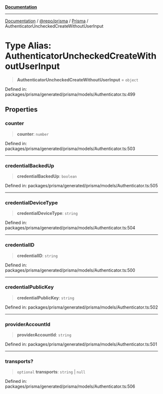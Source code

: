 [**Documentation**](../../../../../README.md)

***

[Documentation](../../../../../README.md) / [@repo/prisma](../../../README.md) / [Prisma](../README.md) / AuthenticatorUncheckedCreateWithoutUserInput

# Type Alias: AuthenticatorUncheckedCreateWithoutUserInput

> **AuthenticatorUncheckedCreateWithoutUserInput** = `object`

Defined in: packages/prisma/generated/prisma/models/Authenticator.ts:499

## Properties

### counter

> **counter**: `number`

Defined in: packages/prisma/generated/prisma/models/Authenticator.ts:503

***

### credentialBackedUp

> **credentialBackedUp**: `boolean`

Defined in: packages/prisma/generated/prisma/models/Authenticator.ts:505

***

### credentialDeviceType

> **credentialDeviceType**: `string`

Defined in: packages/prisma/generated/prisma/models/Authenticator.ts:504

***

### credentialID

> **credentialID**: `string`

Defined in: packages/prisma/generated/prisma/models/Authenticator.ts:500

***

### credentialPublicKey

> **credentialPublicKey**: `string`

Defined in: packages/prisma/generated/prisma/models/Authenticator.ts:502

***

### providerAccountId

> **providerAccountId**: `string`

Defined in: packages/prisma/generated/prisma/models/Authenticator.ts:501

***

### transports?

> `optional` **transports**: `string` \| `null`

Defined in: packages/prisma/generated/prisma/models/Authenticator.ts:506
